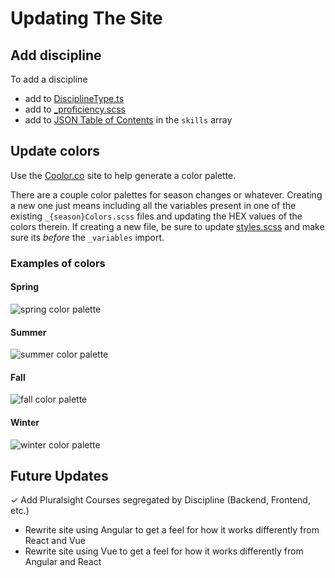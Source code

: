 # Updating The Site

## Add discipline

To add a discipline

- add to [DisciplineType.ts](./src/enums/DisciplineType.ts)
- add to [_proficiency.scss](./scss/_proficiency.scss)
- add to [JSON Table of Contents](./src/toc.json) in the `skills` array

## Update colors

Use the [Coolor.co](https://coolors.co/generate) site to help generate a color palette.

There are a couple color palettes for season changes or whatever. Creating a new one just means including all the variables present in one of the existing `_{season}Colors.scss` files and updating the HEX values of the colors therein. If creating a new file, be sure to update [styles.scss](./scss/styles.scss) and make sure its _before_ the `_variables` import.

### Examples of colors

#### Spring

![spring color palette](./img/spring-colors.png)

#### Summer

![summer color palette](./img/summer-colors.png)

#### Fall

![fall color palette](./img/fall-colors.png)

#### Winter

![winter color palette](./img/winter-colors.png)

## Future Updates

&check; Add Pluralsight Courses segregated by Discipline (Backend, Frontend, etc.)
- Rewrite site using Angular to get a feel for how it works differently from React and Vue
- Rewrite site using Vue to get a feel for how it works differently from Angular and React